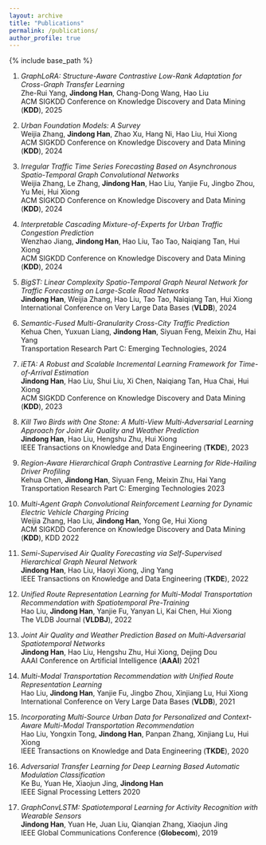```yaml
---
layout: archive
title: "Publications"
permalink: /publications/
author_profile: true
---
```

{% include base_path %}


1.  *GraphLoRA: Structure-Aware Contrastive Low-Rank Adaptation for Cross-Graph Transfer Learning*  <br>
Zhe-Rui Yang, **Jindong Han**, Chang-Dong Wang, Hao Liu<br>
ACM SIGKDD Conference on Knowledge Discovery and Data Mining (**KDD**), 2025

1.  *Urban Foundation Models: A Survey*  <br>
Weijia Zhang, **Jindong Han**, Zhao Xu, Hang Ni, Hao Liu, Hui Xiong<br>
ACM SIGKDD Conference on Knowledge Discovery and Data Mining (**KDD**), 2024

1.  *Irregular Traffic Time Series Forecasting Based on Asynchronous Spatio-Temporal Graph Convolutional Networks*  <br>
Weijia Zhang, Le Zhang, **Jindong Han**, Hao Liu, Yanjie Fu, Jingbo Zhou, Yu Mei, Hui Xiong<br>
ACM SIGKDD Conference on Knowledge Discovery and Data Mining (**KDD**), 2024

1.  *Interpretable Cascading Mixture-of-Experts for Urban Traffic Congestion Prediction*  <br>
Wenzhao Jiang, **Jindong Han**, Hao Liu, Tao Tao, Naiqiang Tan, Hui Xiong<br>
ACM SIGKDD Conference on Knowledge Discovery and Data Mining (**KDD**), 2024

1.  *BigST: Linear Complexity Spatio-Temporal Graph Neural Network for Traffic Forecasting on Large-Scale Road Networks*  <br>
**Jindong Han**, Weijia Zhang, Hao Liu, Tao Tao, Naiqiang Tan, Hui Xiong<br>
International Conference on Very Large Data Bases (**VLDB**), 2024

1.  *Semantic-Fused Multi-Granularity Cross-City Traffic Prediction*  <br>
Kehua Chen, Yuxuan Liang, **Jindong Han**, Siyuan Feng, Meixin Zhu, Hai Yang<br>
Transportation Research Part C: Emerging Technologies, 2024

1.  *iETA: A Robust and Scalable Incremental Learning Framework for Time-of-Arrival Estimation*  <br>
**Jindong Han**, Hao Liu, Shui Liu, Xi Chen, Naiqiang Tan, Hua Chai, Hui Xiong<br>
ACM SIGKDD Conference on Knowledge Discovery and Data Mining (**KDD**), 2023

1.  *Kill Two Birds with One Stone: A Multi-View Multi-Adversarial Learning Approach for Joint Air Quality and Weather Prediction*  <br>
**Jindong Han**, Hao Liu, Hengshu Zhu, Hui Xiong<br>
IEEE Transactions on Knowledge and Data Engineering (**TKDE**), 2023

1.  *Region-Aware Hierarchical Graph Contrastive Learning for Ride-Hailing Driver Profiling*  <br>
Kehua Chen, **Jindong Han**, Siyuan Feng, Meixin Zhu, Hai Yang<br>
Transportation Research Part C: Emerging Technologies 2023

1.  *Multi-Agent Graph Convolutional Reinforcement Learning for Dynamic Electric Vehicle Charging Pricing*  <br>
Weijia Zhang, Hao Liu, **Jindong Han**, Yong Ge, Hui Xiong<br>
ACM SIGKDD Conference on Knowledge Discovery and Data Mining (**KDD**), KDD 2022

1.  *Semi-Supervised Air Quality Forecasting via Self-Supervised Hierarchical Graph Neural Network*  <br>
**Jindong Han**, Hao Liu, Haoyi Xiong, Jing Yang<br>
IEEE Transactions on Knowledge and Data Engineering (**TKDE**), 2022

1.  *Unified Route Representation Learning for Multi-Modal Transportation Recommendation with Spatiotemporal Pre-Training*  <br>
Hao Liu, **Jindong Han**, Yanjie Fu, Yanyan Li, Kai Chen, Hui Xiong<br>
The VLDB Journal (**VLDBJ**), 2022

1.  *Joint Air Quality and Weather Prediction Based on Multi-Adversarial Spatiotemporal Networks*  <br>
**Jindong Han**, Hao Liu, Hengshu Zhu, Hui Xiong, Dejing Dou<br>
AAAI Conference on Artificial Intelligence (**AAAI**) 2021

1.  *Multi-Modal Transportation Recommendation with Unified Route Representation Learning*  <br>
Hao Liu, **Jindong Han**, Yanjie Fu, Jingbo Zhou, Xinjiang Lu, Hui Xiong<br>
International Conference on Very Large Data Bases (**VLDB**), 2021

1.  *Incorporating Multi-Source Urban Data for Personalized and Context-Aware Multi-Modal Transportation Recommendation*  <br>
Hao Liu, Yongxin Tong, **Jindong Han**, Panpan Zhang, Xinjiang Lu, Hui Xiong<br>
IEEE Transactions on Knowledge and Data Engineering (**TKDE**), 2020

1.  *Adversarial Transfer Learning for Deep Learning Based Automatic Modulation Classification*  <br>
Ke Bu, Yuan He, Xiaojun Jing, **Jindong Han**<br>
IEEE Signal Processing Letters 2020

1.  *GraphConvLSTM: Spatiotemporal Learning for Activity Recognition with Wearable Sensors*  <br>
**Jindong Han**, Yuan He, Juan Liu, Qianqian Zhang, Xiaojun Jing<br>
IEEE Global Communications Conference (**Globecom**), 2019

